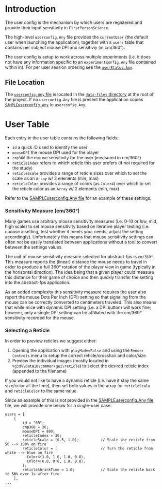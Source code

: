 # Introduction
The user config is the mechanism by which users are registered and provide their input sensitivity in `FirstPersonScience`.

The high-level `userconfig.Any` file provides the `currentUser` (the default user when launching the application), together with a `users` table that contains per subject mouse DPI and sensitiviy (in cm/360°).

The user config is setup to work across multiple experiments (i.e. it does not have any information specific to an `experimentconfig.Any` file contained within in). For per user session ordering see the [`userStatus.Any`](./userStatusReadme.md).

## File Location
The [`userconfig.Any` file](../data-files/userconfig.Any) is located in the [`data-files` directory](../data-files/) at the root of the project. If no `userconfig.Any` file is present the application copies [`SAMPLEuserconfig.Any`](../data-files/SAMPLEuserconfig.Any) to `userconfig.Any`.

# User Table
Each entry in the user table contains the following fields:

* `id` a quick ID used to identify the user
* `mouseDPI` the mouse DPI used for the player
* `cmp360` the mouse sensitivity for the user (measured in cm/360°)
* `reticleIndex` refers to which reticle this user prefers (if not required for the study)
* `reticleScale` provides a range of reticle sizes over which to set the scale as an `Array` w/ 2 elements (min, max)
* `reticleColor` provides a range of colors (as `Color4`) over which to set the reticle color as an `Array` w/ 2 elements (min, max)

Refer to the [SAMPLEuserconfig.Any file](SAMPLE%20configs/SAMPLEuserconfig.Any) for an example of these settings.

### Sensitivity Measure (cm/360°)
Many games use arbitrary mouse sensitivity measures (i.e. 0-10 or low, mid, high scale) to set mouse sensitivity based on iterative player testing (i.e. choose a setting, test whether it meets your needs, adjust the setting accordingly). Unfortunately this means that mouse sensitivity settings can often not be easily translated between applications without a tool to convert between the settings values.

The unit of mouse sensitivity measure selected for abstract-fps is `cm/360°`. This measure reports the (linear) distance the mouse needs to travel in order to produce a full 360° rotation of the player view in game (typically in the horizontal direction). The idea being that a given player could measure this distance for their game of choice and then quickly transfer the setting into the abstract-fps application.

As an added complexity this sensitivity measure requires the user also report the mouse Dots Per Inch (DPI) setting so that signaling from the mouse can be correctly converted to centimeters traveled. This also means that while mice with dynamic DPI setting (i.e. a DPI button) will work fine; however, only a single DPI setting can be affiliated with the cm/360° sensitivity recorded for the mouse.

### Selecting a Reticle
In order to preview reticles we suggest either:

1. Opening the application with `playMode=False` and using the `Render Controls` menu to setup the correct reticle/crosshair and color/size
2. Preview the individual images (mostly located in `%g3d%\data10\common\gui\reticle`) to select the desired reticle index (appended to the filename)

If you would not like to have a dynamic reticle (i.e. have it stay the same size/color all the time), then set both values in the array for `reticleScale` and `reticleColor` to the same value.

Since an example of this is not provided in the [SAMPLEuserconfig.Any file](SAMPLE%20configs/SAMPLEuserconfig.Any) file, we will provide one below for a single-user case:

```
users = [ 
    { 
        id = "BB"; 
        cmp360 = 30; 
        mouseDPI = 800;
        reticleIndex = 30;
        reticleScale = [0.5, 1.0];          // Scale the reticle from 50 --> 100% on fire
        reticleColor = [                    // Turn the reticle from white --> blue on fire
          Color4(1.0, 1.0, 1.0, 0.8),
          Color4(0.0, 0.0, 1.0, 0.8),
        ];
        reticleShrinkTime = 1.0;            // Scale the reticle back to 50% over 1s after fire
    }, 
... 
```